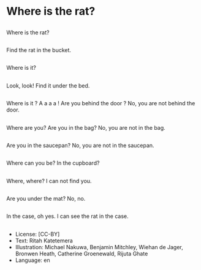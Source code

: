 # Where is the rat?

##
Where is the rat?

##
Find the rat in the bucket.

##
Where is it?

##
Look, look! Find it under the bed.

##
Where is it ?
A a a a ! Are you behind
the door ?
No, you are not behind
the door.

##
Where are you?
Are you in the bag?
No, you are not in the bag.

##
Are you in the
saucepan? No, you are
not in the saucepan.

##
Where can you be?
In the cupboard?

##
Where, where?
I can not find you.

##
Are you under the mat?
No, no.

##
In the case, oh yes.
I can see the rat in the
case.

##
* License: [CC-BY]
* Text: Ritah Katetemera
* Illustration: Michael Nakuwa, Benjamin Mitchley, Wiehan de Jager, Bronwen Heath, Catherine Groenewald, Rijuta Ghate
* Language: en
